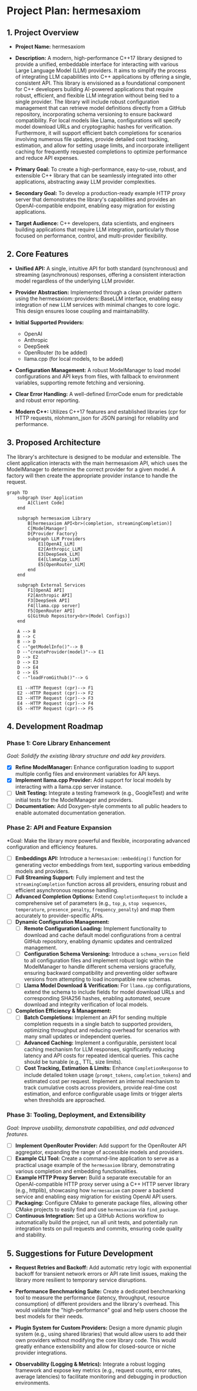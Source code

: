 # Project Plan: hermesaxiom

## 1\. Project Overview

  * **Project Name:** hermesaxiom

  * **Description:** A modern, high-performance C++17 library designed to provide a unified, embeddable interface for interacting with various Large Language Model (LLM) providers. It aims to simplify the process of integrating LLM capabilities into C++ applications by offering a single, consistent API. This library is envisioned as a foundational component for C++ developers building AI-powered applications that require robust, efficient, and flexible LLM integration without being tied to a single provider. The library will include robust configuration management that can retrieve model definitions directly from a GitHub repository, incorporating schema versioning to ensure backward compatibility. For local models like Llama, configurations will specify model download URLs and cryptographic hashes for verification. Furthermore, it will support efficient batch completions for scenarios involving numerous file updates, provide detailed cost tracking, estimation, and allow for setting usage limits, and incorporate intelligent caching for frequently requested completions to optimize performance and reduce API expenses.

  * **Primary Goal:** To create a high-performance, easy-to-use, robust, and extensible C++ library that can be seamlessly integrated into other applications, abstracting away LLM provider complexities.

  * **Secondary Goal:** To develop a production-ready example HTTP proxy server that demonstrates the library's capabilities and provides an OpenAI-compatible endpoint, enabling easy migration for existing applications.

  * **Target Audience:** C++ developers, data scientists, and engineers building applications that require LLM integration, particularly those focused on performance, control, and multi-provider flexibility.

## 2\. Core Features

  * **Unified API:** A single, intuitive API for both standard (synchronous) and streaming (asynchronous) responses, offering a consistent interaction model regardless of the underlying LLM provider.

  * **Provider Abstraction:** Implemented through a clean provider pattern using the hermesaxiom::providers::BaseLLM interface, enabling easy integration of new LLM services with minimal changes to core logic. This design ensures loose coupling and maintainability.

  * **Initial Supported Providers:**

      * OpenAI
      * Anthropic
      * DeepSeek
      * OpenRouter (to be added)
      * llama.cpp (for local models, to be added)

  * **Configuration Management:** A robust ModelManager to load model configurations and API keys from files, with fallback to environment variables, supporting remote fetching and versioning.

  * **Clear Error Handling:** A well-defined ErrorCode enum for predictable and robust error reporting.

  * **Modern C++:** Utilizes C++17 features and established libraries (cpr for HTTP requests, nlohmann\_json for JSON parsing) for reliability and performance.

## 3\. Proposed Architecture

The library's architecture is designed to be modular and extensible. The client application interacts with the main hermesaxiom API, which uses the ModelManager to determine the correct provider for a given model. A factory will then create the appropriate provider instance to handle the request.

```mermaid
graph TD
    subgraph User Application
        A[Client Code]
    end

    subgraph hermesaxiom Library
        B[hermesaxiom API<br>(completion, streamingCompletion)]
        C[ModelManager]
        D{Provider Factory}
        subgraph LLM Providers
            E1[OpenAI_LLM]
            E2[Anthropic_LLM]
            E3[DeepSeek_LLM]
            E4[LlamaCpp_LLM]
            E5[OpenRouter_LLM]
        end
    end

    subgraph External Services
        F1[OpenAI API]
        F2[Anthropic API]
        F3[DeepSeek API]
        F4[llama.cpp server]
        F5[OpenRouter API]
        G[GitHub Repository<br>(Model Configs)]
    end

    A --> B
    B --> C
    B --> D
    C --"getModelInfo()"--> B
    D --"createProvider(model)"--> E1
    D --> E2
    D --> E3
    D --> E4
    D --> E5
    C --"loadFromGithub()"--> G

    E1 --HTTP Request (cpr)--> F1
    E2 --HTTP Request (cpr)--> F2
    E3 --HTTP Request (cpr)--> F3
    E4 --HTTP Request (cpr)--> F4
    E5 --HTTP Request (cpr)--> F5
```

## 4\. Development Roadmap

### Phase 1: Core Library Enhancement

*Goal: Solidify the existing library structure and add key providers.*

  - [x] **Refine ModelManager:** Enhance configuration loading to support multiple config files and environment variables for API keys.
  - [x] **Implement llama.cpp Provider:** Add support for local models by interacting with a llama.cpp server instance.
  - [ ] **Unit Testing:** Integrate a testing framework (e.g., GoogleTest) and write initial tests for the ModelManager and providers.
  - [ ] **Documentation:** Add Doxygen-style comments to all public headers to enable automated documentation generation.

### Phase 2: API and Feature Expansion

*Goal: Make the library more powerful and flexible, incorporating advanced configuration and efficiency features.

  - [ ] **Embeddings API:** Introduce a `hermesaxiom::embedding()` function for generating vector embeddings from text, supporting various embedding models and providers.
  - [ ] **Full Streaming Support:** Fully implement and test the `streamingCompletion` function across all providers, ensuring robust and efficient asynchronous response handling.
  - [ ] **Advanced Completion Options:** Extend `CompletionRequest` to include a comprehensive set of parameters (e.g., `top_p`, `stop sequences`, `temperature`, `presence_penalty`, `frequency_penalty`) and map them accurately to provider-specific APIs.
  - [ ] **Dynamic Configuration Management:**
      - [ ] **Remote Configuration Loading:** Implement functionality to download and cache default model configurations from a central GitHub repository, enabling dynamic updates and centralized management.
      - [ ] **Configuration Schema Versioning:** Introduce a `schema_version` field to all configuration files and implement robust logic within the ModelManager to handle different schema versions gracefully, ensuring backward compatibility and preventing older software versions from attempting to load incompatible new schemas.
      - [ ] **Llama Model Download & Verification:** For `llama.cpp` configurations, extend the schema to include fields for model download URLs and corresponding SHA256 hashes, enabling automated, secure download and integrity verification of local models.
  - [ ] **Completion Efficiency & Management:**
      - [ ] **Batch Completions:** Implement an API for sending multiple completion requests in a single batch to supported providers, optimizing throughput and reducing overhead for scenarios with many small updates or independent queries.
      - [ ] **Advanced Caching:** Implement a configurable, persistent local caching mechanism for LLM responses, significantly reducing latency and API costs for repeated identical queries. This cache should be tunable (e.g., TTL, size limits).
      - [ ] **Cost Tracking, Estimation & Limits:** Enhance `CompletionResponse` to include detailed token usage (`prompt_tokens`, `completion_tokens`) and estimated cost per request. Implement an internal mechanism to track cumulative costs across providers, provide real-time cost estimation, and enforce configurable usage limits or trigger alerts when thresholds are approached.

### Phase 3: Tooling, Deployment, and Extensibility

*Goal: Improve usability, demonstrate capabilities, and add advanced features.*

  - [ ] **Implement OpenRouter Provider:** Add support for the OpenRouter API aggregator, expanding the range of accessible models and providers.
  - [ ] **Example CLI Tool:** Create a command-line application to serve as a practical usage example of the `hermesaxiom` library, demonstrating various completion and embedding functionalities.
  - [ ] **Example HTTP Proxy Server:** Build a separate executable for an OpenAI-compatible HTTP proxy server using a C++ HTTP server library (e.g., httplib), showcasing how `hermesaxiom` can power a backend service and enabling easy migration for existing OpenAI API users.
  - [ ] **Packaging:** Configure CMake to generate package files, allowing other CMake projects to easily find and use `hermesaxiom` via `find_package`.
  - [ ] **Continuous Integration:** Set up a GitHub Actions workflow to automatically build the project, run all unit tests, and potentially run integration tests on pull requests and commits, ensuring code quality and stability.

## 5\. Suggestions for Future Development

  * **Request Retries and Backoff:** Add automatic retry logic with exponential backoff for transient network errors or API rate limit issues, making the library more resilient to temporary service disruptions.

  * **Performance Benchmarking Suite:** Create a dedicated benchmarking tool to measure the performance (latency, throughput, resource consumption) of different providers and the library's overhead. This would validate the "high-performance" goal and help users choose the best models for their needs.

  * **Plugin System for Custom Providers:** Design a more dynamic plugin system (e.g., using shared libraries) that would allow users to add their own providers without modifying the core library code. This would greatly enhance extensibility and allow for closed-source or niche provider integrations.

  * **Observability (Logging & Metrics):** Integrate a robust logging framework and expose key metrics (e.g., request counts, error rates, average latencies) to facilitate monitoring and debugging in production environments.
